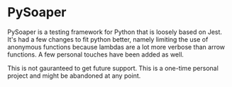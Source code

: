 # PySoaper
PySoaper is a testing framework for Python that is loosely based on Jest.
It's had a few changes to fit python better, namely limiting the use of anonymous functions because lambdas are a lot more verbose than arrow functions.
A few personal touches have been added as well.

This is not gauranteed to get future support. This is a one-time personal project and might be abandoned at any point.


